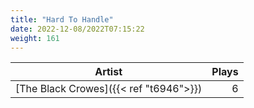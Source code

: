 ```yaml
---
title: "Hard To Handle"
date: 2022-12-08/2022T07:15:22
weight: 161
---
```




 Artist | Plays 
----- | -----:
[The Black Crowes]({{< ref "t6946">}}) | 6
